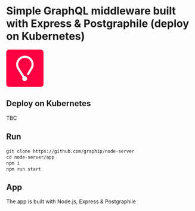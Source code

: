 # Simple GraphQL middleware built with Express & Postgraphile (deploy on Kubernetes)

![](graphip_logo.png)

## Deploy on Kubernetes


TBC


## Run

```shell
git clone https://github.com/graphip/node-server
cd node-server/app
npm i
npm run start
```


## App

The app is built with Node.js, Express & Postgraphile
